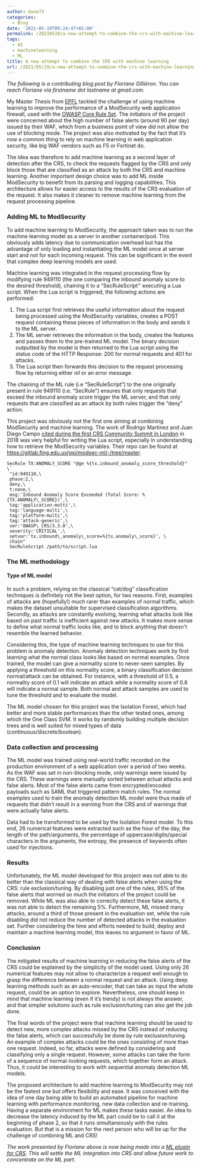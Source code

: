 ```yaml
---
author: dune73
categories:
  - Blog
date: '2021-05-19T09:24:47+02:00'
permalink: /20210519/a-new-attempt-to-combine-the-crs-with-machine-learning/
tags:
  - AI
  - machinelearning
  - ML
title: A new attempt to combine the CRS with machine learning
url: /2021/05/19/a-new-attempt-to-combine-the-crs-with-machine-learning/
---
```


*The following is a contributing blog post by Floriane Gilliéron. You can reach Floriane via firstname dot lastname at gmail.com.*

My Master Thesis from [EPFL](https://www.epfl.ch) tackled the challenge of using machine learning to improve the performance of a ModSecurity web application firewall, used with the [OWASP Core Rule Set](https://coreruleset.org). The initiators of the project were concerned about the high number of false alerts (around 90 per day) issued by their WAF, which from a business point of view did not allow the use of blocking mode. The project was also motivated by the fact that it’s now a common thing to rely on machine learning in web application security, like big WAF vendors such as F5 or Fortinet do.

The idea was therefore to add machine learning as a second layer of detection after the CRS, to check the requests flagged by the CRS and only block those that are classified as an attack by both the CRS and machine learning. Another important design choice was to add ML inside ModSecurity to benefit from its parsing and logging capabilities. This architecture allows for easier access to the results of the CRS evaluation of the request. It also makes it cleaner to remove machine learning from the request processing pipeline.

### Adding ML to ModSecurity

To add machine learning to ModSecurity, the approach taken was to run the machine learning model as a server in another container/pod. This obviously adds latency due to communication overhead but has the advantage of only loading and instantiating the ML model once at server start and not for each incoming request. This can be significant in the event that complex deep learning models are used.

Machine learning was integrated in the request processing flow by modifying rule 949110 (the one comparing the inbound anomaly score to the desired threshold), chaining it to a “SecRuleScript'' executing a Lua script. When the Lua script is triggered, the following actions are performed:

1. The Lua script first retrieves the useful information about the request being processed using the ModSecurity variables, creates a POST request containing these pieces of information in the body and sends it to the ML server.
2. The ML server retrieves the information in the body, creates the features and passes them to the pre-trained ML model. The binary decision outputted by the model is then returned to the Lua script using the status code of the HTTP Response: 200 for normal requests and 401 for attacks.
3. The Lua script then forwards this decision to the request processing flow by returning either *nil* or an error message.

The chaining of the ML rule (i.e “SecRuleScript”) to the one originally present in rule 949110 (i.e. “SecRule”) ensures that only requests that exceed the inbound anomaly score trigger the ML server, and that only requests that are classified as an attack by both rules trigger the “deny” action.

This project was obviously not the first one aiming at combining ModSecurity and machine learning. The work of Rodrigo Martinez and Juan Diego Campo [cited during the first CRS Community Summit in London](https://coreruleset.org/20180712/reporting-from-the-first-crs-community-summit-in-london/) in 2018 was very helpful for writing the Lua script, especially in understanding how to retrieve the ModSecurity variables. Their repo can be found at <https://gitlab.fing.edu.uy/gsi/modsec-ml/-/tree/master>.

```
SecRule TX:ANOMALY_SCORE "@ge %{tx.inbound_anomaly_score_threshold}" \`  
 "id:949110,\  
 phase:2,\  
 deny,\  
 t:none,\  
 msg:'Inbound Anomaly Score Exceeded (Total Score: %{TX.ANOMALY\_SCORE})',\  
 tag:'application-multi',\  
 tag:'language-multi',\  
 tag:'platform-multi',\  
 tag:'attack-generic',\  
 ver:'OWASP\_CRS/3.3.0',\  
 severity:'CRITICAL',\  
 setvar:'tx.inbound\_anomaly\_score=%{tx.anomaly\_score}', \  
 chain"  
 SecRuleScript /path/to/script.lua
```

### The ML methodology

#### Type of ML model

In such a problem, relying on the classical “cat/dog” classification techniques is definitely not the best option, for two reasons. First, examples of attacks are (hopefully!) much rarer than examples of normal traffic, which makes the dataset unsuitable for supervised classification algorithms. Secondly, as attacks are constantly evolving, learning what attacks look like based on past traffic is inefficient against new attacks. It makes more sense to define what normal traffic looks like, and to block anything that doesn't resemble the learned behavior.

Considering this, the type of machine learning techniques to use for this problem is anomaly detection. Anomaly detection techniques work by first learning what the normal class looks like based on normal examples. Once trained, the model can give a normality score to never-seen samples. By applying a threshold on this normality score, a binary classification decision normal/attack can be obtained. For instance, with a threshold of 0.5, a normality score of 0.1 will indicate an attack while a normality score of 0.8 will indicate a normal sample. Both normal and attack samples are used to tune the threshold and to evaluate the model.

The ML model chosen for this project was the Isolation Forest, which had better and more stable performances than the other tested ones, among which the One Class SVM. It works by randomly building multiple decision trees and is well suited for mixed types of data (continuous/discrete/boolean).

### Data collection and processing

The ML model was trained using real-world traffic recorded on the production environment of a web application over a period of two weeks. As the WAF was set in non-blocking mode, only warnings were issued by the CRS. These warnings were manually sorted between actual attacks and false alerts. Most of the false alerts came from encrypted/encoded payloads such as SAML that triggered pattern match rules. The normal examples used to train the anomaly detection ML model were thus made of requests that didn’t result in a warning from the CRS and of warnings that were actually false alerts.

Data had to be transformed to be used by the Isolation Forest model. To this end, 26 numerical features were extracted such as the hour of the day, the length of the path/arguments, the percentage of uppercase/digits/special characters in the arguments, the entropy, the presence of keywords often used for injections.

### Results

Unfortunately, the ML model developed for this project was not able to do better than the classical way of dealing with false alerts when using the CRS: rule exclusion/tuning. By disabling just one of the rules, 95% of the false alerts that worried so much the initiators of the project could be removed. While ML was also able to correctly detect these false alerts, it was not able to detect the remaining 5%. Furthermore, ML missed many attacks, around a third of those present in the evaluation set, while the rule disabling did not reduce the number of detected attacks in the evaluation set. Further considering the time and efforts needed to build, deploy and maintain a machine learning model, this leaves no argument in favor of ML.

### Conclusion

The mitigated results of machine learning in reducing the false alerts of the CRS could be explained by the simplicity of the model used. Using only 26 numerical features may not allow to characterize a request well enough to grasp the difference between a normal request and an attack. Using deep learning methods such as an auto-encoder, that can take as input the whole request, could be an option to explore. Nevertheless, one should keep in mind that machine learning (even if it’s trendy) is not always the answer, and that simpler solutions such as rule exclusion/tuning can also get the job done.

The final words of the project were that machine learning should be used to detect new, more complex attacks missed by the CRS instead of reducing the false alerts, which can successfully be done by rule exclusion/tuning. An example of complex attacks could be the ones consisting of more than one request. Indeed, so far, attacks were defined by considering and classifying only a single request. However, some attacks can take the form of a sequence of normal-looking requests, which together form an attack. Thus, it could be interesting to work with sequential anomaly detection ML models.

The proposed architecture to add machine learning to ModSecurity may not be the fastest one but offers flexibility and ease. It was conceived with the idea of one day being able to build an automated pipeline for machine learning with performance monitoring, new data collection and re-training. Having a separate environment for ML makes these tasks easier. An idea to decrease the latency induced by the ML part could be to call it at the beginning of phase 2, so that it runs simultaneously with the rules evaluation. But that is a mission for the next person who will be up for the challenge of combining ML and CRS!

*The work presented by Floriane above is now being made into a [ML plugin for CRS](https://github.com/coreruleset/coreruleset/pull/2067). This will settle the ML integration into CRS and allow future work to concentrate on the ML part.*
